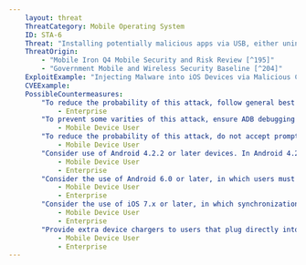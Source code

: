 ```yaml
---
    layout: threat
    ThreatCategory: Mobile Operating System
    ID: STA-6
    Threat: "Installing potentially malicious apps via USB, either unintentionally by the device user, or by an infected computer or charging station without the user's knowledge."
    ThreatOrigin:
        - "Mobile Iron Q4 Mobile Security and Risk Review [^195]"
        - "Government Mobile and Wireless Security Baseline [^204]"
    ExploitExample: "Injecting Malware into iOS Devices via Malicious Chargers [^217]"
    CVEExample:
    PossibleCountermeasures:
        "To reduce the probability of this attack, follow general best practices for securing systems to which a trusted mobile device may synchronize or access debugging functionality. For example, ensure the OS and applications maintain current security updates, endpoint protection software is installed, and systems are monitored for anomalous behavior.":
            - Enterprise
        "To prevent some varities of this attack, ensure ADB debugging is disabled.":
            - Mobile Device User
        "To reduce the probability of this attack, do not accept prompts to trust untrusted systems.":
            - Mobile Device User
        "Consider use of Android 4.2.2 or later devices. In Android 4.2.2, connections to ADB are authenticated with an RSA keypair. This prevents unauthorized use of ADB where the attacker has physical access to a device. [^220]":
            - Mobile Device User
            - Enterprise
        "Consider the use of Android 6.0 or later, in which users must confirm to allow USB access to files, storage, or other functionality on the phone. The default behavior permits charging only. [^221]":
            - Mobile Device User
            - Enterprise
        "Consider the use of iOS 7.x or later, in which synchronization with a computer over USB that requires the device be unlocked and the user confirm an explicit trust request. Failure to establish trust permits charging only.":
            - Mobile Device User
            - Enterprise
        "Provide extra device chargers to users that plug directly into an electrical socket and encourage users to use them instead of plugging into potentially malicious USB charging stations or USB ports on potentially infected computers.":
            - Mobile Device User
            - Enterprise
---
```

